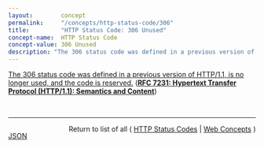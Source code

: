 ```yaml
---
layout:        concept
permalink:     "/concepts/http-status-code/306"
title:         "HTTP Status Code: 306 Unused"
concept-name:  HTTP Status Code
concept-value: 306 Unused
description: "The 306 status code was defined in a previous version of HTTP/1.1, is no longer used, and the code is reserved."
---
```


[The 306 status code was defined in a previous version of HTTP/1.1, is no longer used, and the code is reserved.](https://datatracker.ietf.org/doc/html/rfc7231#section-6.4.6 "Read documentation for HTTP Status Code &#34;306&#34;") (**[RFC 7231: Hypertext Transfer Protocol (HTTP/1.1): Semantics and Content](/specs/IETF/RFC/7231 "The Hypertext Transfer Protocol (HTTP) is an application-level protocol for distributed, collaborative, hypertext information systems. This document defines the semantics of HTTP/1.1 messages as expressed by request methods, request header fields, response status codes, and response header fields, along with the payload of messages (metadata and body content) and mechanisms for content negotiation.")**)

<br/>
<hr/>

<p style="float : left"><a href="./306.json" title="JSON representing this particular Web Concept value">JSON</a></p>
<p style="text-align: right">Return to list of all ( <a href="../http-status-code/">HTTP Status Codes</a> | <a href="../">Web Concepts</a> )</p>
